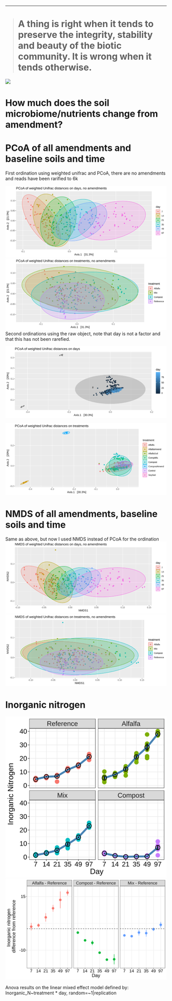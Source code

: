 ------------------------------------------------------------------------

> A thing is right when it tends to preserve the integrity, stability and beauty of the biotic community. It is wrong when it tends otherwise.
> ============================================================================================================================================

![](./images/giphy.gif)

How much does the soil microbiome/nutrients change from amendment?
==================================================================

PCoA of all amendments and baseline soils and time
==================================================

First ordination using weighted unifrac and PCoA, there are no
amendments and reads have been rarified to 6k

![](./Figures/day.PCoA.wunifrac.png)
![](./Figures/trt.PCoA.wunifrac.png) Second ordinations using the raw
object, note that day is not a factor and that this has not been
rarefied.

![](./Figures/raw.day.PCoA.wunifrac.png)

![](./Figures/raw.trt.PCoA.wunifrac.png)

NMDS of all amendments, baseline soils and time
===============================================

Same as above, but now I used NMDS instead of PCoA for the ordination  
![](./Figures/day.NMDS.wunifrac.png)
![](./Figures/trt.NMDS.wunifrac.png)

Inorganic nitrogen
==================

![](./Figures/inorganic_N_plot.png)
![](./Figures/inorganic_N_plot_diff.png)

Anova results on the linear mixed effect model defined by:
Inorganic\_N~treatment \* day, random=~1|replication
